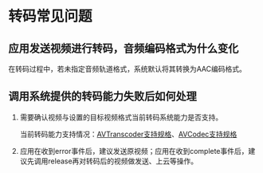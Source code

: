 # 转码常见问题

## 应用发送视频进行转码，音频编码格式为什么变化

在转码过程中，若未指定音频轨道格式，系统默认将其转换为AAC编码格式。

<!--RP2--><!--RP2End-->

<!--RP3--><!--RP3End-->

## 调用系统提供的转码能力失败后如何处理

1. 需要确认视频与设置的目标视频格式当前转码系统能力是否支持。

   当前转码能力支持情况：[AVTranscoder支持规格](media-kit-intro.md#avtranscoder)、[AVCodec支持规格](../avcodec/avcodec-support-formats.md)<!--RP1--><!--RP1End-->

2. 应用在收到error事件后，建议发送原视频；应用在收到complete事件后，建议先调用release再对转码后的视频做发送、上云等操作。
